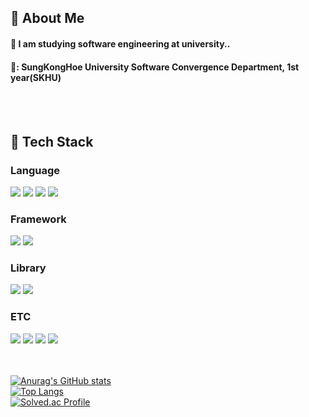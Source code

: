 <div>
  <!--Body-->
  
  ## 👀 About Me
  #### :raising_hand: I am studying software engineering at university..<br/>
  #### 🏫: SungKongHoe University Software Convergence Department, 1st year(SKHU)
  <br/>
  <br/>
  
  ## 🧱 Tech Stack
  ### Language
  <!--JavaScript-->
  <img src="https://img.shields.io/badge/JavaScript-F7DF1E?style=flat-square&logo=JavaScript&logoColor=white"/>
   <!--nodejs-->
  <img src="https://img.shields.io/badge/Node.js-5FA04E?style=flat-square&logo=nodedotjs&logoColor=white"/>
   <!--TypeScript-->
  <img src="https://img.shields.io/badge/TypeScript-3178C6?style=flat-square&logo=typescript&logoColor=white"/>
    <!--C++-->
  <img src="https://img.shields.io/badge/C++-00599C?style=flat-square&logo=cplusplus&logoColor=white"/>
  
  ### Framework
  <!--nest-->
  <img src="https://img.shields.io/badge/NestJS-E0234E?style=flat-square&logo=nestjs&logoColor=white"/>
  <!--Express-->
  <img src="https://img.shields.io/badge/Express-000000?style=flat-square&logo=express&logoColor=white"/>

  ### Library
  <!--typeorm-->
  <img src="https://img.shields.io/badge/Typeorm-FE0803?style=flat-square&logo=typeorm&logoColor=white"/>
  <!--socket io-->
  <img src="https://img.shields.io/badge/Socket.IO-010101?style=flat-square&logo=socketdotio&logoColor=white"/>
  
  ### ETC
  <!--Amazon AWS-->
  <img src="https://img.shields.io/badge/AWS-232F3E?style=flat-square&logo=amazonwebservices&logoColor=white"/>
  <!--MySQL-->
  <img src="https://img.shields.io/badge/MySQL-4479A1?style=flat-square&logo=MySQL&logoColor=white"/>
  <!--Doker-->
  <img src="https://img.shields.io/badge/Doker-2496ED?style=flat-square&logo=docker&logoColor=white"/>
 <!--notion-->
  <img src="https://img.shields.io/badge/Notion-000000?style=flat-square&logo=notion&logoColor=white"/>
  <br/>
  <br/>      
  <br/>
  
  [![Anurag's GitHub stats](https://github-readme-stats.vercel.app/api?username=JeongHyck06)](https://github.com/anuraghazra/github-readme-stats)
  <br/>
  [![Top Langs](https://github-readme-stats.vercel.app/api/top-langs/?username=JeongHyck)](https://github.com/anuraghazra/github-readme-stats)
  <br/>
  [![Solved.ac Profile](http://mazassumnida.wtf/api/v2/generate_badge?boj=jeonghyeok0507)](https://solved.ac/jeonghyeok0507/)
</div>
